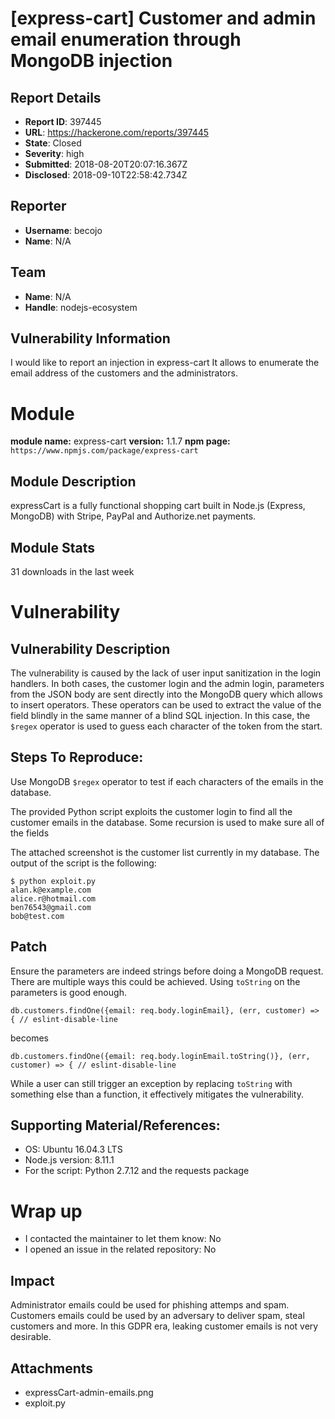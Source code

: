 # [express-cart] Customer and admin email enumeration through MongoDB injection

## Report Details
- **Report ID**: 397445
- **URL**: https://hackerone.com/reports/397445
- **State**: Closed
- **Severity**: high
- **Submitted**: 2018-08-20T20:07:16.367Z
- **Disclosed**: 2018-09-10T22:58:42.734Z

## Reporter
- **Username**: becojo
- **Name**: N/A

## Team
- **Name**: N/A
- **Handle**: nodejs-ecosystem

## Vulnerability Information
I would like to report an injection in express-cart
It allows to enumerate the email address of the customers and the administrators.

# Module

**module name:** express-cart
**version:** 1.1.7
**npm page:** `https://www.npmjs.com/package/express-cart`

## Module Description

expressCart is a fully functional shopping cart built in Node.js (Express, MongoDB) with Stripe, PayPal and Authorize.net payments.

## Module Stats

31 downloads in the last week

# Vulnerability

## Vulnerability Description

The vulnerability is caused by the lack of user input sanitization in the login handlers. In both cases, the customer login and the admin login, parameters from the JSON body are sent directly into the MongoDB query which allows to insert operators. These operators can be used to extract the value of the field blindly in the same manner of a blind SQL injection. In this case, the `$regex` operator is used to guess each character of the token from the start. 

## Steps To Reproduce:

Use MongoDB `$regex` operator to test if each characters of the emails in the database.

The provided Python script exploits the customer login to find all the customer emails in the database. Some recursion is used to make sure all of the fields

The attached screenshot is the customer list currently in my database. The output of the script is the following:

```
$ python exploit.py 
alan.k@example.com
alice.r@hotmail.com
ben76543@gmail.com
bob@test.com
```

## Patch

Ensure the parameters are indeed strings before doing a MongoDB request. There are multiple ways this could be achieved. Using `toString` on the parameters is good enough. 
 
```
db.customers.findOne({email: req.body.loginEmail}, (err, customer) => { // eslint-disable-line
```
becomes
```
db.customers.findOne({email: req.body.loginEmail.toString()}, (err, customer) => { // eslint-disable-line
```

While a user can still trigger an exception by replacing `toString` with something else than a function, it effectively mitigates the vulnerability.

## Supporting Material/References:

- OS: Ubuntu 16.04.3 LTS
- Node.js version: 8.11.1 
- For the script: Python 2.7.12 and the requests package

# Wrap up
- I contacted the maintainer to let them know: No
- I opened an issue in the related repository: No

## Impact

Administrator emails could be used for phishing attemps and spam. Customers emails could be used by an adversary to deliver spam, steal customers and more. In this GDPR era, leaking customer emails is not very desirable.

## Attachments
- expressCart-admin-emails.png
- exploit.py
